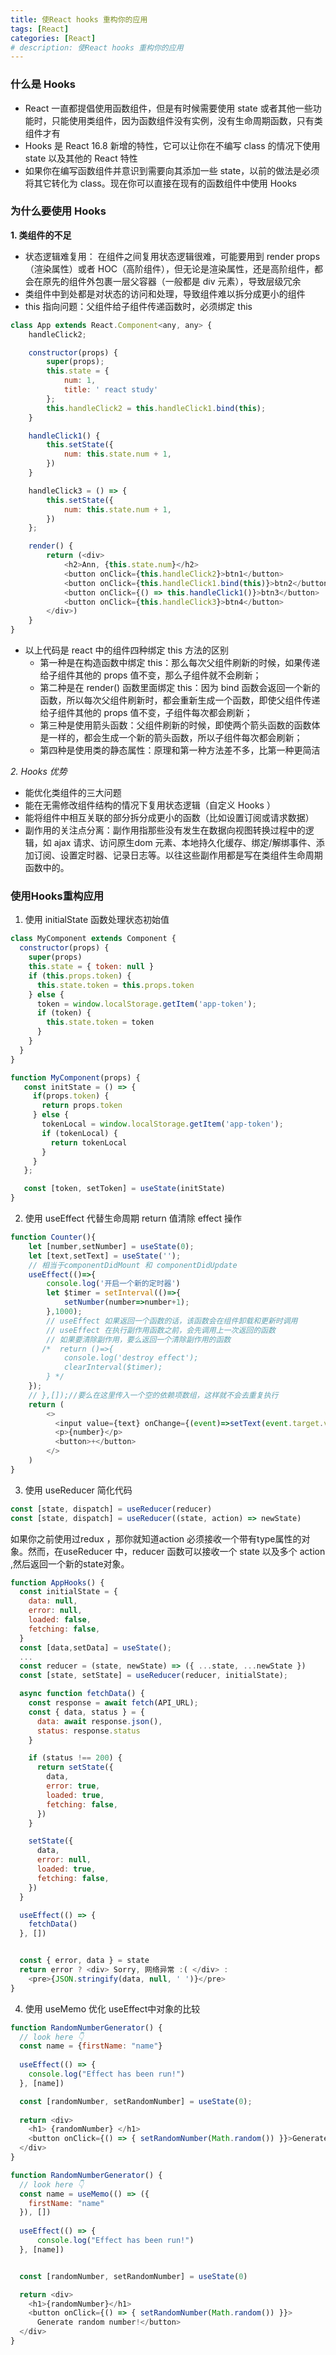 ```yaml
---
title: 使React hooks 重构你的应用
tags: [React]
categories: [React]
# description: 使React hooks 重构你的应用
---
```



### 什么是 Hooks

- React 一直都提倡使用函数组件，但是有时候需要使用 state 或者其他一些功能时，只能使用类组件，因为函数组件没有实例，没有生命周期函数，只有类组件才有
- Hooks 是 React 16.8 新增的特性，它可以让你在不编写 class 的情况下使用 state 以及其他的 React 特性
- 如果你在编写函数组件并意识到需要向其添加一些 state，以前的做法是必须将其它转化为 class。现在你可以直接在现有的函数组件中使用 Hooks

### 为什么要使用 Hooks

**1. 类组件的不足**    

- 状态逻辑难复用： 在组件之间复用状态逻辑很难，可能要用到 render props （渲染属性）或者 HOC（高阶组件），但无论是渲染属性，还是高阶组件，都会在原先的组件外包裹一层父容器（一般都是 div 元素），导致层级冗余
- 类组件中到处都是对状态的访问和处理，导致组件难以拆分成更小的组件
- this 指向问题：父组件给子组件传递函数时，必须绑定 this


```javascript
class App extends React.Component<any, any> {
    handleClick2;

    constructor(props) {
        super(props);
        this.state = {
            num: 1,
            title: ' react study'
        };
        this.handleClick2 = this.handleClick1.bind(this);
    }

    handleClick1() {
        this.setState({
            num: this.state.num + 1,
        })
    }

    handleClick3 = () => {
        this.setState({
            num: this.state.num + 1,
        })
    };

    render() {
        return (<div>
            <h2>Ann, {this.state.num}</h2>
            <button onClick={this.handleClick2}>btn1</button>
            <button onClick={this.handleClick1.bind(this)}>btn2</button>
            <button onClick={() => this.handleClick1()}>btn3</button>
            <button onClick={this.handleClick3}>btn4</button>
        </div>)
    }
}
```

- 以上代码是 react 中的组件四种绑定 this 方法的区别
  - 第一种是在构造函数中绑定 this：那么每次父组件刷新的时候，如果传递给子组件其他的 props 值不变，那么子组件就不会刷新；
  - 第二种是在 render() 函数里面绑定 this：因为 bind 函数会返回一个新的函数，所以每次父组件刷新时，都会重新生成一个函数，即使父组件传递给子组件其他的 props 值不变，子组件每次都会刷新；
  - 第三种是使用箭头函数：父组件刷新的时候，即使两个箭头函数的函数体是一样的，都会生成一个新的箭头函数，所以子组件每次都会刷新；
  - 第四种是使用类的静态属性：原理和第一种方法差不多，比第一种更简洁

*2. Hooks 优势*

- 能优化类组件的三大问题
- 能在无需修改组件结构的情况下复用状态逻辑（自定义 Hooks ）
- 能将组件中相互关联的部分拆分成更小的函数（比如设置订阅或请求数据）
- 副作用的关注点分离：副作用指那些没有发生在数据向视图转换过程中的逻辑，如 ajax 请求、访问原生dom 元素、本地持久化缓存、绑定/解绑事件、添加订阅、设置定时器、记录日志等。以往这些副作用都是写在类组件生命周期函数中的。

### 使用Hooks重构应用

1. 使用 initialState 函数处理状态初始值

```javascript
class MyComponent extends Component {
  constructor(props) {
    super(props)
    this.state = { token: null }
    if (this.props.token) {
      this.state.token = this.props.token
    } else {
      token = window.localStorage.getItem('app-token');
      if (token) {
        this.state.token = token
      }
    }
  }
}
```

```javascript
function MyComponent(props) {
   const initState = () => {
     if(props.token) {
       return props.token 
     } else {
       tokenLocal = window.localStorage.getItem('app-token');
       if (tokenLocal) {
         return tokenLocal
       }
     }
   };

   const [token, setToken] = useState(initState)
}
```

2. 使用 useEffect 代替生命周期 return 值清除 effect 操作

```javascript
function Counter(){
    let [number,setNumber] = useState(0);
    let [text,setText] = useState('');
    // 相当于componentDidMount 和 componentDidUpdate
    useEffect(()=>{
        console.log('开启一个新的定时器')
        let $timer = setInterval(()=>{
            setNumber(number=>number+1);
        },1000);
        // useEffect 如果返回一个函数的话，该函数会在组件卸载和更新时调用
        // useEffect 在执行副作用函数之前，会先调用上一次返回的函数
        // 如果要清除副作用，要么返回一个清除副作用的函数
       /*  return ()=>{
            console.log('destroy effect');
            clearInterval($timer);
        } */
    });
    // },[]);//要么在这里传入一个空的依赖项数组，这样就不会去重复执行
    return (
        <>
          <input value={text} onChange={(event)=>setText(event.target.value)}/>
          <p>{number}</p>
          <button>+</button>
        </>
    )
}

```

3. 使用 useReducer 简化代码

```javascript
const [state, dispatch] = useReducer(reducer)
const [state, dispatch] = useReducer((state, action) => newState)
```

如果你之前使用过redux ，那你就知道action 必须接收一个带有type属性的对象。然而，在useReducer 中，reducer 函数可以接收一个 state 以及多个 action ,然后返回一个新的state对象。

```javascript
function AppHooks() {
  const initialState = {
    data: null,
    error: null,
    loaded: false,
    fetching: false,
  }
  const [data,setData] = useState();
  ...
  const reducer = (state, newState) => ({ ...state, ...newState })
  const [state, setState] = useReducer(reducer, initialState);

  async function fetchData() {
    const response = await fetch(API_URL);
    const { data, status } = {
      data: await response.json(),
      status: response.status
    }

    if (status !== 200) {
      return setState({
        data,
        error: true,
        loaded: true,
        fetching: false,
      })
    }

    setState({
      data,
      error: null,
      loaded: true,
      fetching: false,
    })
  }

  useEffect(() => {
    fetchData()
  }, [])


  const { error, data } = state
  return error ? <div> Sorry, 网络异常 :( </div> :
    <pre>{JSON.stringify(data, null, ' ')}</pre>
}
```

4. 使用 useMemo 优化 useEffect中对象的比较

```javascript
function RandomNumberGenerator() {
  // look here 👇
  const name = {firstName: "name"}
	
  useEffect(() => {
    console.log("Effect has been run!")
  }, [name])

  const [randomNumber, setRandomNumber] = useState(0);    
  
  return <div>
    <h1> {randomNumber} </h1>
    <button onClick={() => { setRandomNumber(Math.random()) }}>Generate random number!</button>
  </div>
}
```

```javascript
function RandomNumberGenerator() {
  // look here 👇
  const name = useMemo(() => ({
    firstName: "name"
  }), [])
  
  useEffect(() => {
      console.log("Effect has been run!")
  }, [name])


  const [randomNumber, setRandomNumber] = useState(0)

  return <div>
    <h1>{randomNumber}</h1>
    <button onClick={() => { setRandomNumber(Math.random()) }}>
      Generate random number!</button>
  </div>
}

```
